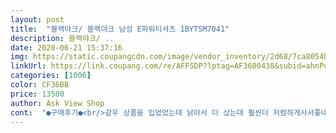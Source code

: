 ```yaml
---
layout: post 
title:  "블랙야크/ 블랙야크 남성 E파워티셔츠 1BYTSM7041" 
description: 블랙야크/ ..
date: 2020-06-21 15:37:16 
img: https://static.coupangcdn.com/image/vendor_inventory/2d68/7ca8054bd057e0e612317bffce3e75fa825cc733036dba88de6cbaeffe96.jpg 
linkUrl: https://link.coupang.com/re/AFFSDP?lptag=AF3600438&subid=ahnPublicAsk&pageKey=1342788596&itemId=2370069717&vendorItemId=70366163765&traceid=V0-113-7c8513d689068278 
categories: [1006] 
color: CF36BB 
price: 13500 
author: Ask View Shop 
cont:  "●구매후기●<br/>같우 상품을 입었었는데 낡아서 더 샀는데 훨씬더 저렴하게사서좋네요<br/>그래도 허리부분이... <br/>밥 먹지말고 입어야 할듯<br/>까슬까슬한느낌이예요.<br/><br/>보풀이 덜 생길거 생각하니.<br/>.<br/> 좋드라고요^^<br/>스판원단이라 한치수 크게 주문했는데<br/>어찌보면.<br/> 괜찮은듯... <br/>촌스러운듯 합니다만<br/>원단이나 디자인은 좋아요`<br/>이만한 가격에 이정도면 만족합니다.<br/><br/>일반 면티가 아니고.<br/><br/>첨엔 면이.<br/> 아니여서 실망(?)했지만<br/>프린팅된 모양이.<br/> 자수처럼 짜여져있어요.<br/><br/>" 
---
```

